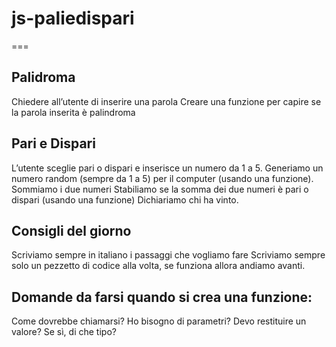 # js-paliedispari

===

## Palidroma

Chiedere all’utente di inserire una parola
Creare una funzione per capire se la parola inserita è palindroma

## Pari e Dispari

L’utente sceglie pari o dispari e inserisce un numero da 1 a 5.
Generiamo un numero random (sempre da 1 a 5) per il computer (usando una funzione).
Sommiamo i due numeri
Stabiliamo se la somma dei due numeri è pari o dispari (usando una funzione)
Dichiariamo chi ha vinto.

## Consigli del giorno

Scriviamo sempre in italiano i passaggi che vogliamo fare
Scriviamo sempre solo un pezzetto di codice alla volta, se funziona allora andiamo avanti.

## Domande da farsi quando si crea una funzione:

Come dovrebbe chiamarsi?
Ho bisogno di parametri?
Devo restituire un valore?
Se sì, di che tipo?
